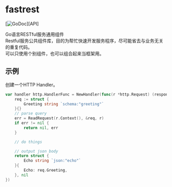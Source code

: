# fastrest

[![GoDoc](https://pkg.go.dev/github.com/wencan/fastrest)][API]


Go语言RESTful服务通用组件  
Restful服务公共组件库，目的为帮忙快速开发服务程序，尽可能省去与业务无关的重复代码。  
可以只使用个别组件，也可以组合起来当框架用。

## 示例

创建一个HTTP Handler。
```go
var handler http.HandlerFunc = NewHandler(func(r *http.Request) (response interface{}, err error) {
    req := struct {
        Greeting string `schema:"greeting"`
    }{}
    // parse query
    err = ReadRequest(r.Context(), &req, r)
    if err != nil {
        return nil, err
    }

    // do things

    // output json body
    return struct {
        Echo string `json:"echo"`
    }{
        Echo: req.Greeting,
    }, nil
})
```